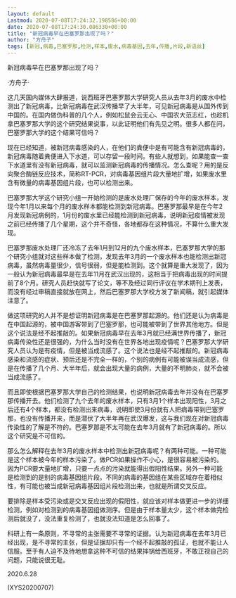 ```yaml
---
layout: default
Lastmod: 2020-07-08T17:24:32.198586+00:00
date: 2020-07-08T17:24:30.086330+00:00
title: "新冠病毒早在巴塞罗那出现了吗？"
author: "方舟子"
tags: [新冠,病毒,巴塞罗那,检测,样本,废水,病毒基因,去年,传播,片段,新语丝]
---
```


新冠病毒早在巴塞罗那出现了吗？

·方舟子·

这几天国内媒体大肆报道，说西班牙巴塞罗那大学研究人员从去年3月的废水中检测出了新冠病毒，比新冠病毒在武汉传播早了大半年，可见新冠病毒是从国外传到中国的。在国内做伪科普的几个人，例如松鼠会云无心、中国农大范志红，也趁机拿巴塞罗那大学的这个研究结果说事，以此证明他们有先见之明。很多人都在问，巴塞罗那大学的这个结果可信吗？

现在已经知道，被新冠病毒感染的人，在他们的粪便中是有可能含有新冠病毒的，新冠病毒随着粪便进入下水道，可以存留一段时间。有些人就想到，如果能查一查下水道里有没有新冠病毒，就可以监测新冠病毒的传播情况。怎么查呢？用的是反向聚合酶链反应技术，简称RT-PCR，对病毒基因组片段大量地扩增，如果废水里含有微量的病毒基因组片段，也可以检测出来。

巴塞罗那大学这个研究小组一开始检测的是废水处理厂保存的今年的废水样本，发现今年1月以来每个月的废水样本都能检测到新冠病毒。巴塞罗那最早是在今年2月发现新冠病例的，1月份的废水里已经能检测到新冠病毒，说明新冠疫情被发现之前已经传播了几个星期，这个并不奇怪，各地都存在这种情况，不算什么重大发现。

巴塞罗那废水处理厂还冷冻了去年1月到12月的九个废水样本，巴塞罗那大学的那个研究小组就对这些样本做了检测，发现去年3月的一个废水样本也能检测出新冠病毒，虽然病毒量很少，信号很弱，但是能检测到。这个就算是重大发现了，因为一般认为新冠病毒最早是在去年11月在武汉出现的，这相当于把病毒出现的时间提前了8个月。研究人员赶快就写了论文，等不及经过同行评议在学术期刊上发表，而没有经过审稿直接就放在网上，然后巴塞罗那大学校方发了新闻稿，就引起媒体注意了。

做这项研究的人并不是想证明新冠病毒是在巴塞罗那起源的。他们还是认为病毒是在中国起源的，被中国游客带到了巴塞罗那，也可能被带到了世界其他地方。但是这个说法是经不起推敲的。如果新冠病毒早在去年3月就已经满世界传播了，新冠病毒传染性还是很强的，为什么当时没有在世界各地出现疫情呢？巴塞罗那大学研究人员认为是有疫情，但是被当成流感了。这个说法也是经不起推敲的。新冠病毒感染和流感的症状、预后还是不完全一样的，个别的病例有可能被误当成流感，但是在传播了几个月、大半年后，就会出现大量的病例，大量的不明肺炎，就不会被当成流感了。

而且即使根据巴塞罗那大学自己的检测结果，也说明新冠病毒去年并没有在巴塞罗那传播开去。他们检测了九个去年的废水样本，只有3月1个样本出现阳性，3月之后还有4个样本，都没有检测出来病毒，说明即使3月份就有人把病毒带到巴塞罗那，也没有传播开来，而是潜伏了大半年再在武汉爆发，这与我们现在对新冠病毒传染性的了解是不符的。巴塞罗那是不太可能在去年3月就有了新冠病毒的。所以这个研究是不可信的。

那么怎么解释在去年3月的废水样本中检测出新冠病毒呢？有两种可能。一种可能是这个样本被今年的样本污染了。做PCR如果操作不小心，是很容易被污染的。因为PCR要大量地扩增，只要一点点的污染就能得出假阳性结果。另外一种可能是检测到的是别的病毒基因组片段。不同的病毒的基因组在某些区域存在着相似性，有可能也被当成新冠病毒基因组片段检测出来，也就是所谓交叉反应。

要排除是样本受污染或是交叉反应出现的假阳性，就应该对样本做更进一步的详细检测，例如对检测到的病毒基因组做测序。但是由于样本量太少，这个样本做完检测后就没了，没法重复检测了，也就没法知道是怎么回事了。

科研上有一条原则，不寻常的主张需要不寻常的证据。认为新冠病毒在去年3月已经出现，是不寻常的主张，但是证据却只有一个经不起推敲的孤证，也就不能让人信服。至于有人迫不及待地想拿这种不可信的结果摔锅给西班牙，不敢正视自己的问题，只能说很无耻。

2020.6.28

(XYS20200707)


